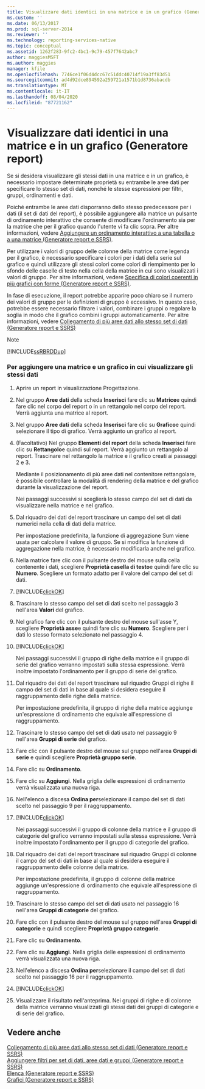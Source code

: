 ```yaml
---
title: Visualizzare dati identici in una matrice e in un grafico (Generatore report) | Microsoft Docs
ms.custom: ''
ms.date: 06/13/2017
ms.prod: sql-server-2014
ms.reviewer: ''
ms.technology: reporting-services-native
ms.topic: conceptual
ms.assetid: 1262f283-9fc2-4bc1-9c79-457f7642abc7
author: maggiesMSFT
ms.author: maggies
manager: kfile
ms.openlocfilehash: 7746ce1f06d4dcc67c51ddc40714f19a3ff83d51
ms.sourcegitcommit: ad4d92dce894592a259721a1571b1d8736abacdb
ms.translationtype: MT
ms.contentlocale: it-IT
ms.lasthandoff: 08/04/2020
ms.locfileid: "87721162"
---
```

# <a name="display-the-same-data-on-a-matrix-and-a-chart-report-builder"></a>Visualizzare dati identici in una matrice e in un grafico (Generatore report)
  Se si desidera visualizzare gli stessi dati in una matrice e in un grafico, è necessario impostare determinate proprietà su entrambe le aree dati per specificare lo stesso set di dati, nonché le stesse espressioni per filtri, gruppi, ordinamenti e dati.  
  
 Poiché entrambe le aree dati disporranno dello stesso predecessore per i dati (il set di dati del report), è possibile aggiungere alla matrice un pulsante di ordinamento interattivo che consente di modificare l'ordinamento sia per la matrice che per il grafico quando l'utente vi fa clic sopra. Per altre informazioni, vedere [Aggiungere un ordinamento interattivo a una tabella o a una matrice &#40;Generatore report e SSRS&#41;](add-interactive-sort-to-a-table-or-matrix-report-builder-and-ssrs.md).  
  
 Per utilizzare i valori di gruppo delle colonne della matrice come legenda per il grafico, è necessario specificare i colori per i dati della serie sul grafico e quindi utilizzare gli stessi colori come colori di riempimento per lo sfondo delle caselle di testo nella cella della matrice in cui sono visualizzati i valori di gruppo. Per altre informazioni, vedere [Specifica di colori coerenti in più grafici con forme &#40;Generatore report e SSRS&#41;](charts-report-builder-and-ssrs.md).  
  
 In fase di esecuzione, il report potrebbe apparire poco chiaro se il numero dei valori di gruppo per le definizioni di gruppo è eccessivo. In questo caso, potrebbe essere necessario filtrare i valori, combinare i gruppi o regolare la soglia in modo che il grafico combini i gruppi automaticamente. Per altre informazioni, vedere [Collegamento di più aree dati allo stesso set di dati &#40;Generatore report e SSRS&#41;](linking-multiple-data-regions-to-the-same-dataset-report-builder-and-ssrs.md)  
  
> [!NOTE]  
>  [!INCLUDE[ssRBRDDup](../../includes/ssrbrddup-md.md)]  
  
### <a name="to-add-a-matrix-and-chart-to-display-the-same-data"></a>Per aggiungere una matrice e un grafico in cui visualizzare gli stessi dati  
  
1.  Aprire un report in visualizzazione Progettazione.  
  
2.  Nel gruppo **Aree dati** della scheda **Inserisci** fare clic su **Matrice**e quindi fare clic nel corpo del report o in un rettangolo nel corpo del report. Verrà aggiunta una matrice al report.  
  
3.  Nel gruppo **Aree dati** della scheda **Inserisci** fare clic su **Grafico**e quindi selezionare il tipo di grafico. Verrà aggiunto un grafico al report.  
  
4.  (Facoltativo) Nel gruppo **Elementi del report** della scheda **Inserisci** fare clic su **Rettangolo**e quindi sul report. Verrà aggiunto un rettangolo al report. Trascinare nel rettangolo la matrice e il grafico creati ai passaggi 2 e 3.  
  
     Mediante il posizionamento di più aree dati nel contenitore rettangolare, è possibile controllare la modalità di rendering della matrice e del grafico durante la visualizzazione del report.  
  
     Nei passaggi successivi si sceglierà lo stesso campo del set di dati da visualizzare nella matrice e nel grafico.  
  
5.  Dal riquadro dei dati del report trascinare un campo del set di dati numerici nella cella di dati della matrice.  
  
     Per impostazione predefinita, la funzione di aggregazione Sum viene usata per calcolare il valore di gruppo. Se si modifica la funzione di aggregazione nella matrice, è necessario modificarla anche nel grafico.  
  
6.  Nella matrice fare clic con il pulsante destro del mouse sulla cella contenente i dati, scegliere **Proprietà casella di testo**e quindi fare clic su **Numero**. Scegliere un formato adatto per il valore del campo del set di dati.  
  
7.  [!INCLUDE[clickOK](../../includes/clickok-md.md)]  
  
8.  Trascinare lo stesso campo del set di dati scelto nel passaggio 3 nell'area **Valori** del grafico.  
  
9. Nel grafico fare clic con il pulsante destro del mouse sull'asse Y, scegliere **Proprietà asse**e quindi fare clic su **Numero**. Scegliere per i dati lo stesso formato selezionato nel passaggio 4.  
  
10. [!INCLUDE[clickOK](../../includes/clickok-md.md)]  
  
     Nei passaggi successivi il gruppo di righe della matrice e il gruppo di serie del grafico verranno impostati sulla stessa espressione. Verrà inoltre impostato l'ordinamento per il gruppo di serie del grafico.  
  
11. Dal riquadro dei dati del report trascinare sul riquadro Gruppi di righe il campo del set di dati in base al quale si desidera eseguire il raggruppamento delle righe della matrice.  
  
     Per impostazione predefinita, il gruppo di righe della matrice aggiunge un'espressione di ordinamento che equivale all'espressione di raggruppamento.  
  
12. Trascinare lo stesso campo del set di dati usato nel passaggio 9 nell'area **Gruppi di serie** del grafico.  
  
13. Fare clic con il pulsante destro del mouse sul gruppo nell'area **Gruppi di serie** e quindi scegliere **Proprietà gruppo serie**.  
  
14. Fare clic su **Ordinamento**.  
  
15. Fare clic su **Aggiungi**. Nella griglia delle espressioni di ordinamento verrà visualizzata una nuova riga.  
  
16. Nell'elenco a discesa **Ordina per**selezionare il campo del set di dati scelto nel passaggio 9 per il raggruppamento.  
  
17. [!INCLUDE[clickOK](../../includes/clickok-md.md)]  
  
     Nei passaggi successivi il gruppo di colonne della matrice e il gruppo di categorie del grafico verranno impostati sulla stessa espressione. Verrà inoltre impostato l'ordinamento per il gruppo di categorie del grafico.  
  
18. Dal riquadro dei dati del report trascinare sul riquadro Gruppi di colonne il campo del set di dati in base al quale si desidera eseguire il raggruppamento delle colonne della matrice.  
  
     Per impostazione predefinita, il gruppo di colonne della matrice aggiunge un'espressione di ordinamento che equivale all'espressione di raggruppamento.  
  
19. Trascinare lo stesso campo del set di dati usato nel passaggio 16 nell'area **Gruppi di categorie** del grafico.  
  
20. Fare clic con il pulsante destro del mouse sul gruppo nell'area **Gruppi di categorie** e quindi scegliere **Proprietà gruppo categorie**.  
  
21. Fare clic su **Ordinamento**.  
  
22. Fare clic su **Aggiungi**. Nella griglia delle espressioni di ordinamento verrà visualizzata una nuova riga.  
  
23. Nell'elenco a discesa **Ordina per**selezionare il campo del set di dati scelto nel passaggio 16 per il raggruppamento.  
  
24. [!INCLUDE[clickOK](../../includes/clickok-md.md)]  
  
25. Visualizzare il risultato nell'anteprima. Nei gruppi di righe e di colonne della matrice verranno visualizzati gli stessi dati dei gruppi di categorie e di serie del grafico.  
  
## <a name="see-also"></a>Vedere anche  
 [Collegamento di più aree dati allo stesso set di dati &#40;Generatore report e SSRS&#41;](linking-multiple-data-regions-to-the-same-dataset-report-builder-and-ssrs.md)   
 [Aggiungere filtri per set di dati, aree dati e gruppi &#40;Generatore report e SSRS&#41;](add-dataset-filters-data-region-filters-and-group-filters.md)   
 [Elenca &#40;Generatore report e SSRS&#41;](tables-matrices-and-lists-report-builder-and-ssrs.md)   
 [Grafici &#40;Generatore report e SSRS&#41;](charts-report-builder-and-ssrs.md)  
  
  
